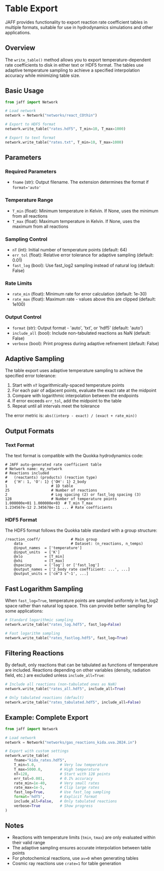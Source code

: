 # Table Export

JAFF provides functionality to export reaction rate coefficient tables in multiple formats, suitable for use in hydrodynamics simulations and other applications.

## Overview

The `write_table()` method allows you to export temperature-dependent rate coefficients to disk in either text or HDF5 format. The tables use adaptive temperature sampling to achieve a specified interpolation accuracy while minimizing table size.

## Basic Usage

```python
from jaff import Network

# Load network
network = Network("networks/react_COthin")

# Export to HDF5 format
network.write_table("rates.hdf5", T_min=10, T_max=1000)

# Export to text format
network.write_table("rates.txt", T_min=10, T_max=1000)
```

## Parameters

### Required Parameters

- `fname` (str): Output filename. The extension determines the format if `format='auto'`

### Temperature Range

- `T_min` (float): Minimum temperature in Kelvin. If None, uses the minimum from all reactions
- `T_max` (float): Maximum temperature in Kelvin. If None, uses the maximum from all reactions

### Sampling Control

- `nT` (int): Initial number of temperature points (default: 64)
- `err_tol` (float): Relative error tolerance for adaptive sampling (default: 0.01)
- `fast_log` (bool): Use fast_log2 sampling instead of natural log (default: False)

### Rate Limits

- `rate_min` (float): Minimum rate for error calculation (default: 1e-30)
- `rate_max` (float): Maximum rate - values above this are clipped (default: 1e100)

### Output Control

- `format` (str): Output format - 'auto', 'txt', or 'hdf5' (default: 'auto')
- `include_all` (bool): Include non-tabulated reactions as NaN (default: False)
- `verbose` (bool): Print progress during adaptive refinement (default: False)

## Adaptive Sampling

The table export uses adaptive temperature sampling to achieve the specified error tolerance:

1. Start with `nT` logarithmically-spaced temperature points
2. For each pair of adjacent points, evaluate the exact rate at the midpoint
3. Compare with logarithmic interpolation between the endpoints
4. If error exceeds `err_tol`, add the midpoint to the table
5. Repeat until all intervals meet the tolerance

The error metric is: `abs((interp - exact) / (exact + rate_min))`

## Output Formats

### Text Format

The text format is compatible with the Quokka hydrodynamics code:

```
# JAFF auto-generated rate coefficient table
# Network name: my_network
# Reactions included
#   (reactants) (products) (reaction type)
#   {'H': 1, 'O': 1} {'OH': 1} 2_body
1                    # 1D table
25                   # Number of reactions
2                    # Log spacing (2) or fast_log spacing (3)
128                  # Number of temperature points
1.000000e+01 1.000000e+03  # T_min T_max
1.234567e-12 2.345678e-11 ... # Rate coefficients
```

### HDF5 Format

The HDF5 format follows the Quokka table standard with a group structure:

```
/reaction_coeff/              # Main group
    data                      # Dataset: (n_reactions, n_temps)
    @input_names  = ['temperature']
    @input_units  = ['K']
    @xlo          = [T_min]
    @xhi          = [T_max]
    @spacing      = ['log'] or ['fast_log']
    @output_names = ['2_body rate coefficient: ...', ...]
    @output_units = ['cm^3 s^-1', ...]
```

## Fast Logarithm Sampling

When `fast_log=True`, temperature points are sampled uniformly in fast_log2 space rather than natural log space. This can provide better sampling for some applications:

```python
# Standard logarithmic sampling
network.write_table("rates_log.hdf5", fast_log=False)

# Fast logarithm sampling
network.write_table("rates_fastlog.hdf5", fast_log=True)
```

## Filtering Reactions

By default, only reactions that can be tabulated as functions of temperature are included. Reactions depending on other variables (density, radiation field, etc.) are excluded unless `include_all=True`:

```python
# Include all reactions (non-tabulated ones as NaN)
network.write_table("rates_all.hdf5", include_all=True)

# Only tabulated reactions (default)
network.write_table("rates_tabulated.hdf5", include_all=False)
```

## Example: Complete Export

```python
from jaff import Network

# Load network
network = Network("networks/gas_reactions_kida.uva.2024.in")

# Export with custom settings
network.write_table(
    fname="kida_rates.hdf5",
    T_min=5.0,           # Very low temperature
    T_max=5000.0,        # High temperature  
    nT=128,              # Start with 128 points
    err_tol=0.001,       # 0.1% accuracy
    rate_min=1e-40,      # Very small rates
    rate_max=1e-5,       # Clip large rates
    fast_log=True,       # Use fast_log sampling
    format='hdf5',       # Explicit format
    include_all=False,   # Only tabulated reactions
    verbose=True         # Show progress
)
```

## Notes

- Reactions with temperature limits (`tmin`, `tmax`) are only evaluated within their valid range
- The adaptive sampling ensures accurate interpolation between table points
- For photochemical reactions, use `av=0` when generating tables
- Cosmic ray reactions use `crate=1` for table generation